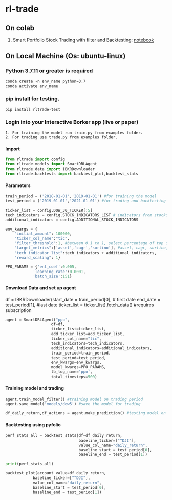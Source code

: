 # rl-trade

## On colab 
1. Smart Portfolio Stock Trading with filter and Backtesting: [notebook](https://colab.research.google.com/drive/1hNxH9j-VwfyK6PHrK4JOAE4VKZUThFbO)
## On Local Machine (Os: ubuntu-linux)

### Python 3.7.11 or greater is required
    conda create -n env_name python=3.7
    conda activate env_name

### pip install for testing.
    pip install rltrade-test

### Login into your Interactive Borker app (live or paper)
    1. For training the model run train.py from examples folder.
    2. For trading use trade.py from examples folder.
 
#### Import
```python
from rltrade import config
from rltrade.models import SmartDRLAgent
from rltrade.data import IBKRDownloader
from rltrade.backtests import backtest_plot,backtest_stats
```
#### Parameters
```python
train_period = ('2018-01-01','2019-01-01') #for training the model
test_period = ('2019-01-01','2021-01-01') #for trading and backtesting

ticker_list = config.DOW_30_TICKER[:5]
tech_indicators = config.STOCK_INDICATORS_LIST # indicators from stockstats
additional_indicators = config.ADDITIONAL_STOCK_INDICATORS

env_kwargs = {
    "initial_amount": 100000, 
    "ticker_col_name":"tic",
    "filter_threshold":1, #between 0.1 to 1, select percentage of top stocks 0.3 means 30% of top stocks
    "target_metrics":['asset','cagr','sortino'], #asset, cagr, sortino, calamar, skew and kurtosis are available options.
    "tech_indicator_list":tech_indicators + additional_indicators, 
    "reward_scaling": 1}

PPO_PARAMS = {'ent_coef':0.005,
            'learning_rate':0.0001,
            'batch_size':151}

```
#### Download Data and set up agent
df = IBKRDownloader(start_date = train_period[0], # first date
                    end_date = test_period[1], #last date
                    ticker_list = ticker_list).fetch_data() #requires subscription

```python
agent = SmartDRLAgent("ppo",
                    df=df,
                    ticker_list=ticker_list,
                    add_ticker_list=add_ticker_list,
                    ticker_col_name="tic",
                    tech_indicators=tech_indicators,
                    additional_indicators=additional_indicators,
                    train_period=train_period,
                    test_period=test_period,
                    env_kwargs=env_kwargs,
                    model_kwargs=PPO_PARAMS,
                    tb_log_name='ppo',
                    total_timesteps=500)

```
#### Training model and trading

```python
agent.train_model_filter() #training model on trading period
agent.save_model('models/dow5') #save the model for trading

df_daily_return,df_actions = agent.make_prediction() #testing model on testing period

```
#### Backtesting using pyfolio

```python
perf_stats_all = backtest_stats(df=df_daily_return,
                                baseline_ticker=["^DJI"],
                                value_col_name="daily_return",
                                baseline_start = test_period[0], 
                                baseline_end = test_period[1])

print(perf_stats_all)

backtest_plot(account_value=df_daily_return,
            baseline_ticker=["^DJI"],
            value_col_name="daily_return",
            baseline_start = test_period[0], 
            baseline_end = test_period[1])

```


